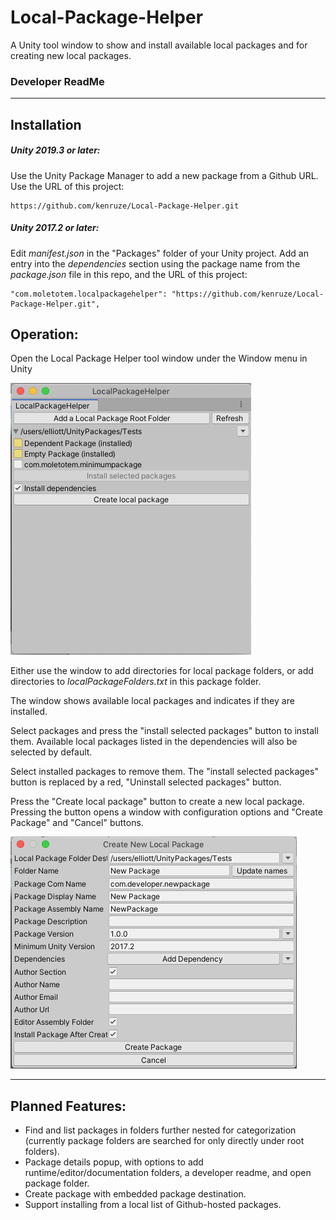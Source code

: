 # Local-Package-Helper
A Unity tool window to show and install available local packages and for creating new local packages.

### Developer ReadMe
___

## Installation

##### Unity 2019.3 or later:
Use the Unity Package Manager to add a new package from a Github URL. Use the URL of this project:

    https://github.com/kenruze/Local-Package-Helper.git

##### Unity 2017.2 or later:
Edit _manifest.json_ in the "Packages" folder of your Unity project. Add an entry into the _dependencies_ section using the package name from the _package.json_ file in this repo, and the URL of this project:

    "com.moletotem.localpackagehelper": "https://github.com/kenruze/Local-Package-Helper.git",

## Operation:

Open the Local Package Helper tool window under the Window menu in Unity

![](Documentation/images/LocalPackageHelper.png)

Either use the window to add directories for local package folders, or add directories to _localPackageFolders.txt_ in this package folder.

The window shows available local packages and indicates if they are installed. 

Select packages and press the "install selected packages" button to install them. Available local packages listed in the dependencies will also be selected by default.

Select installed packages to remove them. The "install selected packages" button is replaced by a red, "Uninstall selected packages" button.

Press the "Create local package" button to create a new local package. Pressing the button opens a window with configuration options and "Create Package" and "Cancel" buttons.

![](Documentation/images/CreateNewLocalPackage.png)

___

## Planned Features:
* Find and list packages in folders further nested for categorization (currently package folders are searched for only directly under root folders).
* Package details popup, with options to add runtime/editor/documentation folders, a developer readme, and open package folder.
* Create package with embedded package destination.
* Support installing from a local list of Github-hosted packages.